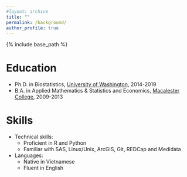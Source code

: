 ```yaml
---
#layout: archive
title: ""
permalink: /background/
author_profile: true
---
```


{% include base_path %}

Education
======
* Ph.D. in Biostatistics, [University of Washington](https://www.biostat.washington.edu/), 2014-2019
* B.A. in Applied Mathematics & Statistics and Economics, [Macalester College](https://www.macalester.edu/), 2009-2013

Skills
======
* Technical skills:
  * Proficient in R and Python
  * Familiar with SAS, Linux/Unix, ArcGIS, Git, REDCap and Medidata  
* Languages:
  * Native in Vietnamese
  * Fluent in English


